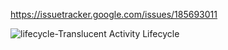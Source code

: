 https://issuetracker.google.com/issues/185693011

![lifecycle-Translucent Activity Lifecycle](https://user-images.githubusercontent.com/26625149/136532727-099d6d48-af2e-40ea-a969-1d8b5ee08584.png)
